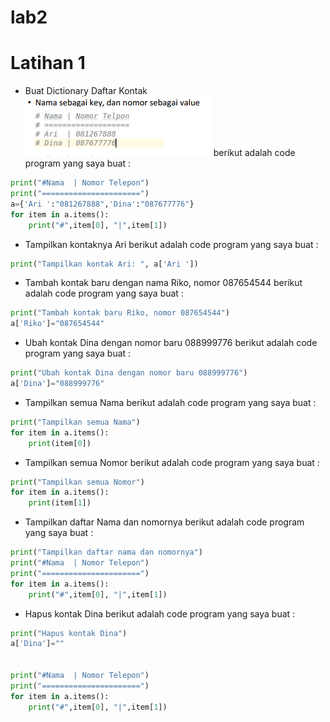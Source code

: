 # lab2
# Latihan 1
* Buat Dictionary Daftar Kontak
![Gambar1](gambar1.png)
berikut adalah code program yang saya buat :
```python
print("#Nama  | Nomor Telepon")
print("======================")
a={'Ari ':"081267888",'Dina':"087677776"}
for item in a.items():  
    print("#",item[0], "|",item[1])
```
*  Tampilkan kontaknya Ari
berikut adalah code program yang saya buat :
```python
print("Tampilkan kontak Ari: ", a['Ari '])
```
* Tambah kontak baru dengan nama Riko, nomor 087654544
berikut adalah code program yang saya buat :
```python
print("Tambah kontak baru Riko, nomor 087654544")
a['Riko']="087654544"
```
* Ubah kontak Dina dengan nomor baru 088999776
berikut adalah code program yang saya buat :
```python
print("Ubah kontak Dina dengan nomor baru 088999776")
a['Dina']="088999776"
```
* Tampilkan semua Nama
berikut adalah code program yang saya buat :
```python
print("Tampilkan semua Nama")
for item in a.items():  
    print(item[0])
```
* Tampilkan semua Nomor
berikut adalah code program yang saya buat :
```python
print("Tampilkan semua Nomor")
for item in a.items():  
    print(item[1])
```
* Tampilkan daftar Nama dan nomornya
berikut adalah code program yang saya buat :
```python
print("Tampilkan daftar nama dan nomornya")
print("#Nama  | Nomor Telepon")
print("======================")
for item in a.items():  
    print("#",item[0], "|",item[1])
```
* Hapus kontak Dina
berikut adalah code program yang saya buat :
```python
print("Hapus kontak Dina")
a['Dina']=""


print("#Nama  | Nomor Telepon")
print("======================")
for item in a.items():  
    print("#",item[0], "|",item[1])
```


